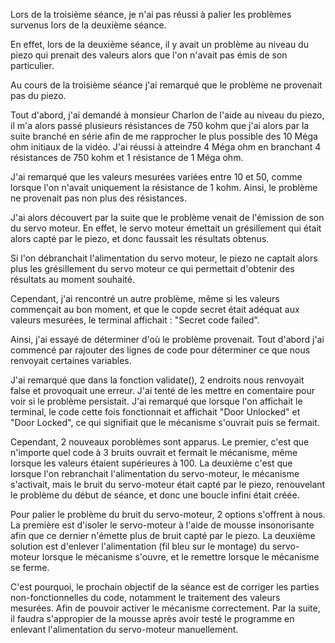 <p>Lors de la troisième séance, je n'ai pas réussi à palier les problèmes survenus lors de la deuxième séance.</p>

<p>En effet, lors de la deuxième séance, il y avait un problème au niveau du piezo qui prenait des valeurs alors que l'on n'avait pas émis de son particulier.</p>
<p>Au cours de la troisième séance j'ai remarqué que le problème ne provenait pas du piezo.</p>
<p>Tout d'abord, j'ai demandé à monsieur Charlon de l'aide au niveau du piezo, il m'a alors passé plusieurs résistances de 750 kohm que j'ai alors par la suite branché en série afin de me rapprocher le plus possible des 10 Méga ohm initiaux de la vidéo. J'ai réussi à atteindre 4 Méga ohm en branchant 4 résistances de 750 kohm et 1 résistance de 1 Méga ohm.</p>
<p>J'ai remarqué que les valeurs mesurées variées entre 10 et 50, comme lorsque l'on n'avait uniquement la résistance de 1 kohm. Ainsi, le problème ne provenait pas non plus des résistances.</p>
<p>J'ai alors découvert par la suite que le problème venait de l'émission de son du servo moteur. En effet, le servo moteur émettait un grésillement qui était alors capté par le piezo, et donc faussait les résultats obtenus.</p>
<p>Si l'on débranchait l'alimentation du servo moteur, le piezo ne captait alors plus les grésillement du servo moteur ce qui permettait d'obtenir des résultats au moment souhaité.</p>

<p>Cependant, j'ai rencontré un autre problème, même si les valeurs commençait au bon moment, et que le copde secret était adéquat aux valeurs mesurées, le terminal affichait : "Secret code failed".</p>
<p>Ainsi, j'ai essayé de déterminer d'où le problème provenait. Tout d'abord j'ai commencé par rajouter des lignes de code pour déterminer ce que nous renvoyait certaines variables.</p>
<p>J'ai remarqué que dans la fonction validate(), 2 endroits nous renvoyait false et provoquait une erreur. J'ai tenté de les mettre en comentaire pour voir si le problème persistait. J'ai remarqué que lorsque l'on affichait le terminal, le code cette fois fonctionnait et affichait "Door Unlocked" et "Door Locked", ce qui signifiait que le mécanisme s'ouvrait puis se fermait.</p>
<p>Cependant, 2 nouveaux poroblèmes sont apparus. Le premier, c'est que n'importe quel code à 3 bruits ouvrait et fermait le mécanisme, même lorsque les valeurs étaient supérieures à 100. La deuxième c'est que lorsque l'on rebranchait l'alimentation du servo-moteur, le mécanisme s'activait, mais le bruit du servo-moteur était capté par le piezo, renouvelant le problème du début de séance, et donc une boucle infini était créée.</p>

<p>Pour palier le problème du bruit du servo-moteur, 2 options s'offrent à nous. La première est d'isoler le servo-moteur à l'aide de mousse insonorisante afin que ce dernier n'émette plus de bruit capté par le piezo. La deuxième solution est d'enlever l'alimentation (fil bleu sur le montage) du servo-moteur lorsque le mécanisme s'ouvre, et le remettre lorsque le mécanisme se ferme.</p>

<p>C'est pourquoi, le prochain objectif de la séance est de corriger les parties non-fonctionnelles du code, notamment le traitement des valeurs mesurées. Afin de pouvoir activer le mécanisme correctement. Par la suite, il faudra s'appropier de la mousse après avoir testé le programme en enlevant l'alimentation du servo-moteur manuellement.</p>
 
